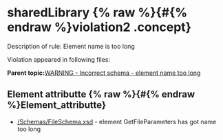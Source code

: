 # sharedLibrary {% raw %}{#{% endraw %}violation2 .concept}

Description of rule: Element name is too long

Violation appeared in following files:

**Parent topic:**[WARNING - Incorrect schema - element name too long](../../../qa/rules/WARNING_-_Incorrect_schema_-_element_name_too_long.md)

## Element attributte {% raw %}{#{% endraw %}Element_attributte}

-   [/Schemas/FileSchema.xsd](../../../projects/sharedLibrary/Schemas/FileSchema.xsd.md) - element GetFileParameters has got name too long

